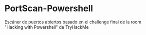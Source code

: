 # PortScan-Powershell
Escáner de puertos abiertos basado en el challenge final de la room "Hacking with Powershell" de TryHackMe
